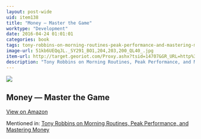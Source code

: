 ```yaml
---
layout: post-wide
uid: item138
title: "Money — Master the Game"
worktype: "Development"
date: 2016-04-24 01:01:01
categories: book
tags: tony-robbins-on-morning-routines-peak-performance-and-mastering-money
image-url: 51kb6UEQqJL._SY291_BO1,204,203,200_QL40_.jpg
item-url: http://target.georiot.com/Proxy.ashx?tsid=14707&GR_URL=http%3A%2F%2Fwww.amazon.com%2FMONEY-Master-Game-Financial-Freedom%2Fdp%2F1476757801%2F
description: "Tony Robbins on Morning Routines, Peak Performance, and Mastering Money"
---
```

<a href="http://target.georiot.com/Proxy.ashx?tsid=14707&GR_URL=http%3A%2F%2Fwww.amazon.com%2FMONEY-Master-Game-Financial-Freedom%2Fdp%2F1476757801%2F" target="blank"><img src="../../../../img/thumbs/51kb6UEQqJL._SY291_BO1,204,203,200_QL40_.jpg" class="prod-img"></a>
<h2>Money — Master the Game</h2>
<p><a class="btn btn-primary" href="http://target.georiot.com/Proxy.ashx?tsid=14707&GR_URL=http%3A%2F%2Fwww.amazon.com%2FMONEY-Master-Game-Financial-Freedom%2Fdp%2F1476757801%2F" target="blank">View on Amazon</a><p>
<p>Mentioned in: <a href="http://fourhourworkweek.com/2014/10/15/money-master-the-game/" target="blank">Tony Robbins on Morning Routines, Peak Performance, and Mastering Money</a></p>
